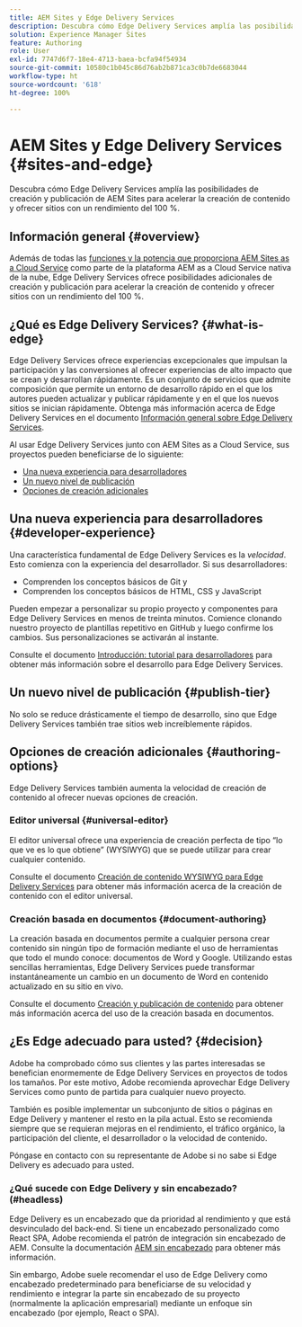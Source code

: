 ```yaml
---
title: AEM Sites y Edge Delivery Services
description: Descubra cómo Edge Delivery Services amplía las posibilidades de creación y publicación de AEM Sites para acelerar la creación de contenido y ofrecer sitios con un rendimiento del 100 %.
solution: Experience Manager Sites
feature: Authoring
role: User
exl-id: 7747d6f7-18e4-4713-baea-bcfa94f54934
source-git-commit: 10580c1b045c86d76ab2b871ca3c0b7de6683044
workflow-type: ht
source-wordcount: '618'
ht-degree: 100%

---
```


# AEM Sites y Edge Delivery Services {#sites-and-edge}

Descubra cómo Edge Delivery Services amplía las posibilidades de creación y publicación de AEM Sites para acelerar la creación de contenido y ofrecer sitios con un rendimiento del 100 %.

## Información general {#overview}

Además de todas las [funciones y la potencia que proporciona AEM Sites as a Cloud Service](/help/sites-cloud/sites-cloud-changes.md) como parte de la plataforma AEM as a Cloud Service nativa de la nube, Edge Delivery Services ofrece posibilidades adicionales de creación y publicación para acelerar la creación de contenido y ofrecer sitios con un rendimiento del 100 %.

## ¿Qué es Edge Delivery Services? {#what-is-edge}

Edge Delivery Services ofrece experiencias excepcionales que impulsan la participación y las conversiones al ofrecer experiencias de alto impacto que se crean y desarrollan rápidamente. Es un conjunto de servicios que admite composición que permite un entorno de desarrollo rápido en el que los autores pueden actualizar y publicar rápidamente y en el que los nuevos sitios se inician rápidamente. Obtenga más información acerca de Edge Delivery Services en el documento [Información general sobre Edge Delivery Services](/help/edge/overview.md).

Al usar Edge Delivery Services junto con AEM Sites as a Cloud Service, sus proyectos pueden beneficiarse de lo siguiente:

* [Una nueva experiencia para desarrolladores](#developer-experience)
* [Un nuevo nivel de publicación](#publish-tier)
* [Opciones de creación adicionales](#authoring-options)

## Una nueva experiencia para desarrolladores {#developer-experience}

Una característica fundamental de Edge Delivery Services es la *velocidad*. Esto comienza con la experiencia del desarrollador. Si sus desarrolladores:

* Comprenden los conceptos básicos de Git y
* Comprenden los conceptos básicos de HTML, CSS y JavaScript

Pueden empezar a personalizar su propio proyecto y componentes para Edge Delivery Services en menos de treinta minutos. Comience clonando nuestro proyecto de plantillas repetitivo en GitHub y luego confirme los cambios. Sus personalizaciones se activarán al instante.

Consulte el documento [Introducción: tutorial para desarrolladores](https://www.aem.live/developer/tutorial) para obtener más información sobre el desarrollo para Edge Delivery Services.

## Un nuevo nivel de publicación {#publish-tier}

No solo se reduce drásticamente el tiempo de desarrollo, sino que Edge Delivery Services también trae sitios web increíblemente rápidos.

## Opciones de creación adicionales {#authoring-options}

Edge Delivery Services también aumenta la velocidad de creación de contenido al ofrecer nuevas opciones de creación.

### Editor universal {#universal-editor}

El editor universal ofrece una experiencia de creación perfecta de tipo “lo que ve es lo que obtiene” (WYSIWYG) que se puede utilizar para crear cualquier contenido.

Consulte el documento [Creación de contenido WYSIWYG para Edge Delivery Services](/help/edge/wysiwyg-authoring/authoring.md) para obtener más información acerca de la creación de contenido con el editor universal.

### Creación basada en documentos {#document-authoring}

La creación basada en documentos permite a cualquier persona crear contenido sin ningún tipo de formación mediante el uso de herramientas que todo el mundo conoce: documentos de Word y Google. Utilizando estas sencillas herramientas, Edge Delivery Services puede transformar instantáneamente un cambio en un documento de Word en contenido actualizado en su sitio en vivo.

Consulte el documento [Creación y publicación de contenido](https://www.aem.live/docs/authoring) para obtener más información acerca del uso de la creación basada en documentos.

## ¿Es Edge adecuado para usted? {#decision}

Adobe ha comprobado cómo sus clientes y las partes interesadas se benefician enormemente de Edge Delivery Services en proyectos de todos los tamaños. Por este motivo, Adobe recomienda aprovechar Edge Delivery Services como punto de partida para cualquier nuevo proyecto.

También es posible implementar un subconjunto de sitios o páginas en Edge Delivery y mantener el resto en la pila actual. Esto se recomienda siempre que se requieran mejoras en el rendimiento, el tráfico orgánico, la participación del cliente, el desarrollador o la velocidad de contenido.

Póngase en contacto con su representante de Adobe si no sabe si Edge Delivery es adecuado para usted.

### ¿Qué sucede con Edge Delivery y sin encabezado? (#headless)

Edge Delivery es un encabezado que da prioridad al rendimiento y que está desvinculado del back-end. Si tiene un encabezado personalizado como React SPA, Adobe recomienda el patrón de integración sin encabezado de AEM. Consulte la documentación [AEM sin encabezado](/help/headless/introduction.md) para obtener más información.

Sin embargo, Adobe suele recomendar el uso de Edge Delivery como encabezado predeterminado para beneficiarse de su velocidad y rendimiento e integrar la parte sin encabezado de su proyecto (normalmente la aplicación empresarial) mediante un enfoque sin encabezado (por ejemplo, React o SPA).
